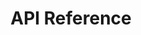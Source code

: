 ---
title: API Reference
toc-group-name: labs-solidworks-swex
order: 7
redirect-to: https://docs.codestack.net/swex/add-in
toc: true
---